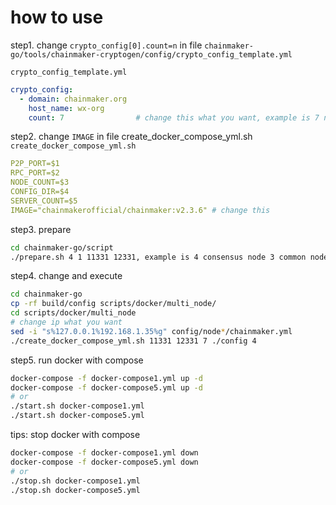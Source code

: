 
# how to use

step1. change `crypto_config[0].count=n` in file `chainmaker-go/tools/chainmaker-cryptogen/config/crypto_config_template.yml`


`crypto_config_template.yml`
```yaml
crypto_config:
  - domain: chainmaker.org
    host_name: wx-org
    count: 7                # change this what you want, example is 7 node
```

step2. change `IMAGE` in file create_docker_compose_yml.sh
`create_docker_compose_yml.sh`
```yaml
P2P_PORT=$1
RPC_PORT=$2
NODE_COUNT=$3
CONFIG_DIR=$4
SERVER_COUNT=$5
IMAGE="chainmakerofficial/chainmaker:v2.3.6" # change this
```

step3. prepare 
```sh
cd chainmaker-go/script 
./prepare.sh 4 1 11331 12331, example is 4 consensus node 3 common node
```

step4. change and execute 
```sh
cd chainmaker-go
cp -rf build/config scripts/docker/multi_node/
cd scripts/docker/multi_node
# change ip what you want
sed -i "s%127.0.0.1%192.168.1.35%g" config/node*/chainmaker.yml
./create_docker_compose_yml.sh 11331 12331 7 ./config 4
```

step5. run docker with compose
```sh
docker-compose -f docker-compose1.yml up -d
docker-compose -f docker-compose5.yml up -d
# or 
./start.sh docker-compose1.yml
./start.sh docker-compose5.yml
```

tips: stop docker with compose
```sh
docker-compose -f docker-compose1.yml down
docker-compose -f docker-compose5.yml down
# or
./stop.sh docker-compose1.yml
./stop.sh docker-compose5.yml
```
